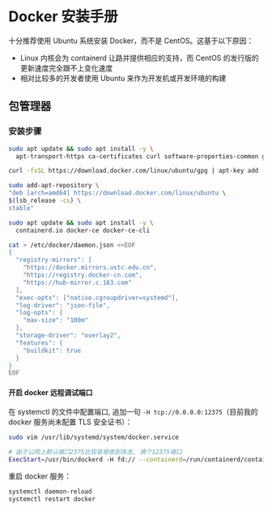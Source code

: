 
# Docker 安装手册
十分推荐使用 Ubuntu 系统安装 Docker，而不是 CentOS。这基于以下原因：

- Linux 内核会为 containerd 让路并提供相应的支持，而 CentOS 的发行版的更新速度完全跟不上变化速度
- 相对比较多的开发者使用 Ubuntu 来作为开发机或开发环境的构建

## 包管理器

### 安装步骤
```bash
sudo apt update && sudo apt install -y \
  apt-transport-https ca-certificates curl software-properties-common gnupg2

curl -fsSL https://download.docker.com/linux/ubuntu/gpg | apt-key add -

sudo add-apt-repository \
"deb [arch=amd64] https://download.docker.com/linux/ubuntu \
$(lsb_release -cs) \
stable"

sudo apt update && sudo apt install -y \
  containerd.io docker-ce docker-ce-cli

cat > /etc/docker/daemon.json <<EOF
{
  "registry-mirrors": [
    "https://docker.mirrors.ustc.edu.cn",
    "https://registry.docker-cn.com",
    "https://hub-mirror.c.163.com"
  ],
  "exec-opts": ["native.cgroupdriver=systemd"],
  "log-driver": "json-file",
  "log-opts": {
    "max-size": "100m"
  },
  "storage-driver": "overlay2",
  "features": {
    "buildkit": true
  }
}
EOF
```

#### 开启 docker 远程调试端口
在 systemctl 的文件中配置端口, 追加一句 `-H tcp://0.0.0.0:12375`（目前我的 docker 服务尚未配置 TLS 安全证书）：
```bash
sudo vim /usr/lib/systemd/system/docker.service
```
```bash
# 由于公网上默认端口2375比较容易收到攻击, 换个12375端口
ExecStart=/usr/bin/dockerd -H fd:// --containerd=/run/containerd/containerd.sock -H tcp://0.0.0.0:12375
```
重启 docker 服务：
```bash
systemctl daemon-reload
systemctl restart docker
```
